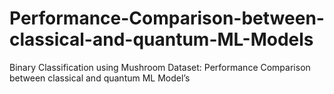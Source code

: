 # Performance-Comparison-between-classical-and-quantum-ML-Models
Binary Classification using Mushroom Dataset: Performance Comparison between classical and quantum ML Model’s

